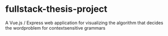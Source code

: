# fullstack-thesis-project
A Vue.js / Express web application for visualizing the algorithm that decides the wordproblem for contextsensitive grammars
